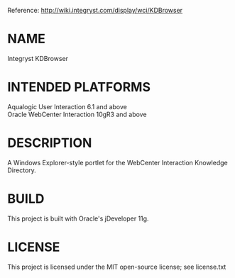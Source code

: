 Reference: http://wiki.integryst.com/display/wci/KDBrowser

# NAME
Integryst KDBrowser

# INTENDED PLATFORMS
Aqualogic User Interaction 6.1 and above  
Oracle WebCenter Interaction 10gR3 and above  

# DESCRIPTION
A Windows Explorer-style portlet for the WebCenter Interaction Knowledge Directory.

# BUILD
This project is built with Oracle's jDeveloper 11g.

# LICENSE
This project is licensed under the MIT open-source license; see license.txt